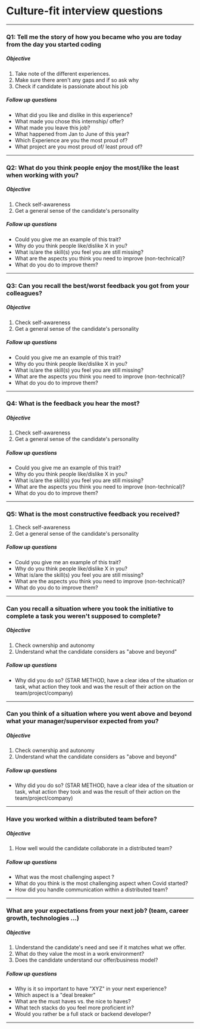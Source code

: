 
# Culture-fit interview questions

------

### Q1: Tell me the story of how you became who you are today from the day you started coding

##### Objective
1. Take note of the different experiences.
2. Make sure there aren't any gaps and if so ask why
3. Check if candidate is passionate about his job 

##### Follow up questions
- What did you like and dislike in this experience? 
- What made you chose this internship/ offer?
- What made you leave this job?
- What happened from Jan to June of this year? 
- Which Experience are you the most proud of?
- What project are you most proud of/ least proud of?

------

### Q2: What do you think people enjoy the most/like the least when working with you?
##### Objective
1. Check self-awareness
2. Get a general sense of the candidate's personality
##### Follow up questions
- Could you give me an example of this trait? 
- Why do you think people like/dislike X in you?
- What is/are the skill(s) you feel you are still missing?
- What are the aspects you think you need to improve (non-technical)?
- What do you do to improve them?

------

### Q3: Can you recall the best/worst feedback you got from your colleagues?
##### Objective
1. Check self-awareness
2. Get a general sense of the candidate's personality
##### Follow up questions
- Could you give me an example of this trait? 
- Why do you think people like/dislike X in you?
- What is/are the skill(s) you feel you are still missing?
- What are the aspects you think you need to improve (non-technical)?
- What do you do to improve them?

------

### Q4: What is the feedback you hear the most? 
##### Objective
1. Check self-awareness
2. Get a general sense of the candidate's personality
##### Follow up questions
- Could you give me an example of this trait? 
- Why do you think people like/dislike X in you?
- What is/are the skill(s) you feel you are still missing?
- What are the aspects you think you need to improve (non-technical)?
- What do you do to improve them?

------

### Q5: What is the most constructive feedback you received?
1. Check self-awareness
2. Get a general sense of the candidate's personality
##### Follow up questions
- Could you give me an example of this trait? 
- Why do you think people like/dislike X in you?
- What is/are the skill(s) you feel you are still missing?
- What are the aspects you think you need to improve (non-technical)?
- What do you do to improve them?

------

### Can you recall a situation where you took the initiative to complete a task you weren't supposed to complete? 
##### Objective
1. Check ownership and autonomy 
2. Understand what the candidate considers as "above and beyond" 
##### Follow up questions
- Why did you do so? (STAR METHOD, have a clear idea of the situation or task, what action they took and was the result of their action on the team/project/company)

------

### Can you think of a situation where you went above and beyond what your manager/supervisor expected from you?
##### Objective
1. Check ownership and autonomy 
2. Understand what the candidate considers as "above and beyond" 
##### Follow up questions
- Why did you do so? (STAR METHOD, have a clear idea of the situation or task, what action they took and was the result of their action on the team/project/company)

------

### Have you worked within a distributed team before?
##### Objective
1. How well would the candidate collaborate in a distributed team?
##### Follow up questions
- What was the most challenging aspect ?
- What do you think is the most challenging aspect when Covid started?
- How did you handle communication within a distributed team? 

----- 

### What are your expectations from your next job? (team, career growth, technologies ...)
##### Objective
1. Understand the candidate's need and see if it matches what we offer.
2. What do they value the most in a work environment?
3. Does the candidate understand our offer/business model?
##### Follow up questions
- Why is it so important to have "XYZ" in your next experience?
- Which aspect is a "deal breaker"
- What are the must haves vs. the nice to haves? 
- What tech stacks do you feel more proficient in?
- Would you rather be a full stack or backend developer?

------

